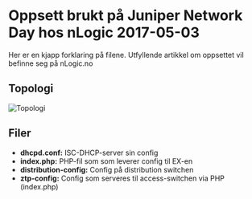 # Oppsett brukt på Juniper Network Day hos nLogic 2017-05-03

Her er en kjapp forklaring på filene. Utfyllende artikkel om oppsettet vil befinne seg på nLogic.no

## Topologi
![Topologi](topology2.png)

## Filer
* __dhcpd.conf:__ ISC-DHCP-server sin config
* __index.php:__ PHP-fil som som leverer config til EX-en
* __distribution-config:__ Config på distribution switchen
* __ztp-config:__ Config som serveres til access-switchen via PHP (index.php)
